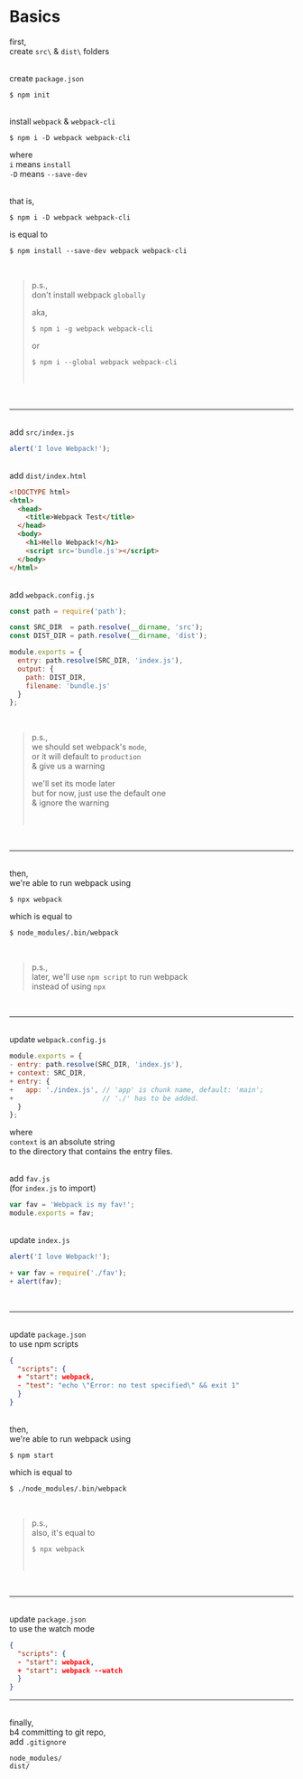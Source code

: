 # Basics

first,\
create `src\` & `dist\` folders

\
create `package.json`
```
$ npm init
```

\
install `webpack` & `webpack-cli`
```
$ npm i -D webpack webpack-cli
```
where\
`i` means `install`\
`-D` means `--save-dev`

\
that is,
```
$ npm i -D webpack webpack-cli
```
is equal to
```
$ npm install --save-dev webpack webpack-cli
```

<br>

> p.s.,\
> don't install webpack `globally`
>
> aka,
> ```
> $ npm i -g webpack webpack-cli
> ```
> or
> ```
> $ npm i --global webpack webpack-cli
> ```
> <br>

<br>

-----

\
add `src/index.js`
```js
alert('I love Webpack!');
```

\
add `dist/index.html`
```html
<!DOCTYPE html>
<html>
  <head>
    <title>Webpack Test</title>
  </head>
  <body>
    <h1>Hello Webpack!</h1>
    <script src='bundle.js'></script>
  </body>
</html>
```

\
add `webpack.config.js`
```js
const path = require('path');

const SRC_DIR  = path.resolve(__dirname, 'src');
const DIST_DIR = path.resolve(__dirname, 'dist');

module.exports = {
  entry: path.resolve(SRC_DIR, 'index.js'),
  output: {
    path: DIST_DIR,
    filename: 'bundle.js'
  }
};
```

<br>

> p.s.,\
> we should set webpack's `mode`,\
> or it will default to `production`\
> & give us a warning
>
> we'll set its mode later\
> but for now, just use the default one\
> & ignore the warning
>
> <br>

<br>

-----
\
then,\
we're able to run webpack using

```
$ npx webpack
```
which is equal to
```
$ node_modules/.bin/webpack
```
<br>

> p.s.,\
> later, we'll use `npm script` to run webpack\
> instead of using `npx`

<br>

-----
\
update `webpack.config.js`

```js
module.exports = {
- entry: path.resolve(SRC_DIR, 'index.js'),
+ context: SRC_DIR,
+ entry: {
+   app: './index.js', // 'app' is chunk name, default: 'main';
+                      // './' has to be added.
  }
};
```
where\
`context` is an absolute string\
to the directory that contains the entry files.

\
add `fav.js`\
(for `index.js` to import)

```js
var fav = 'Webpack is my fav!';
module.exports = fav;
```

\
update `index.js`

```js
alert('I love Webpack!');

+ var fav = require('./fav');
+ alert(fav);
```

<br>

-----

\
update `package.json`\
to use npm scripts

```json
{
  "scripts": {
  + "start": webpack,
  - "test": "echo \"Error: no test specified\" && exit 1"
  }
}
```

\
then,\
we're able to run webpack using
```
$ npm start
```
which is equal to
```
$ ./node_modules/.bin/webpack
```

<br>

> p.s.,\
> also, it's equal to
> ```
> $ npx webpack
> ```
> <br>

<br>

-----

\
update `package.json`\
to use the watch mode

```json
{
  "scripts": {
  - "start": webpack,
  + "start": webpack --watch
  }
}
```

-----

\
finally,\
b4 committing to git repo,\
add `.gitignore`
```
node_modules/
dist/
```
